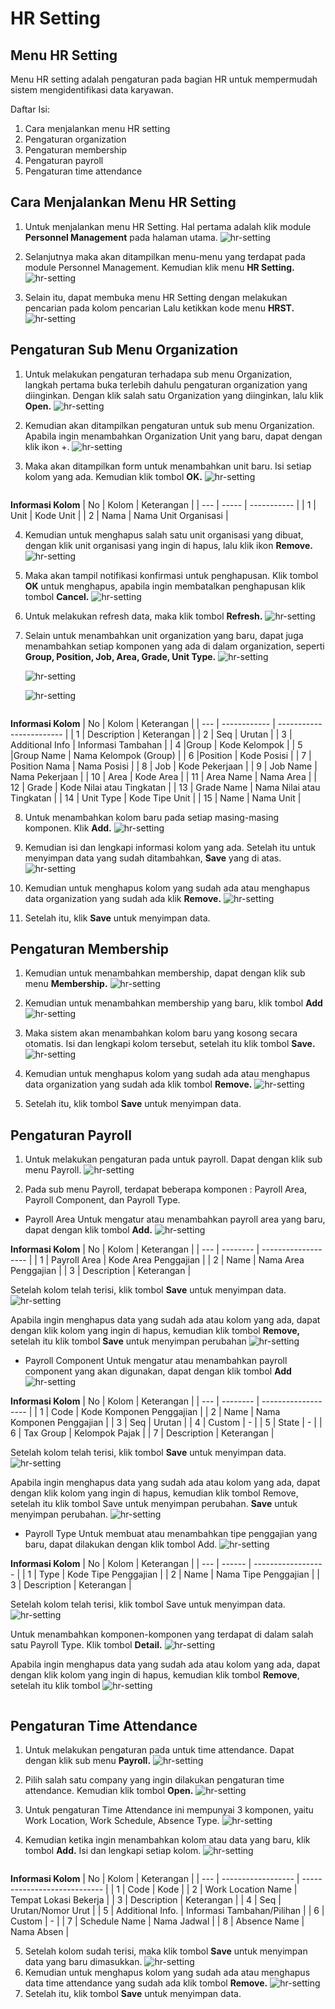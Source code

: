 # HR Setting

## Menu HR Setting
Menu HR setting adalah pengaturan pada bagian HR untuk mempermudah sistem mengidentifikasi data karyawan.

Daftar Isi:

1. Cara menjalankan menu HR setting
2. Pengaturan organization
3. Pengaturan membership
4. Pengaturan payroll
5. Pengaturan time attendance

## Cara Menjalankan Menu HR Setting
1. Untuk menjalankan menu HR Setting. Hal pertama adalah klik module **Personnel Management** pada halaman utama.
    ![hr-setting](../../dokumentasi-akor/hr-setting/1.png)

2. Selanjutnya maka akan ditampilkan menu-menu yang terdapat pada module Personnel Management. Kemudian klik menu **HR Setting.**
    ![hr-setting](../../dokumentasi-akor/hr-setting/2.png)

3. Selain itu, dapat membuka menu HR Setting dengan melakukan pencarian pada kolom pencarian Lalu ketikkan kode menu **HRST.**
    ![hr-setting](../../dokumentasi-akor/employee-data/3.png)

## Pengaturan Sub Menu Organization
1. Untuk melakukan pengaturan terhadapa sub menu Organization, langkah pertama buka terlebih dahulu pengaturan organization yang diinginkan. Dengan klik salah satu Organization yang diinginkan, lalu klik **Open.**
    ![hr-setting](../../dokumentasi-akor/hr-setting/4.png)

2. Kemudian akan ditampilkan pengaturan untuk sub menu Organization. Apabila ingin menambahkan Organization Unit yang baru, dapat dengan klik ikon +.
    ![hr-setting](../../dokumentasi-akor/hr-setting/5.png)

3. Maka akan ditampilkan form untuk menambahkan unit baru. Isi setiap kolom yang ada. Kemudian klik tombol **OK.**
    ![hr-setting](../../dokumentasi-akor/hr-setting/6.png)
```{Note} * Isi semua kolom yang bertanda (*)
```

**Informasi Kolom**
| No   | Kolom | Keterangan            |
| ---  | ----- | -----------           |
|  1   | Unit  | Kode Unit             |
|  2   | Nama  | Nama Unit Organisasi  |

4. Kemudian untuk menghapus salah satu unit organisasi yang dibuat, dengan klik unit organisasi yang ingin di hapus, lalu klik ikon **Remove.**
    ![hr-setting](../../dokumentasi-akor/hr-setting/7.png)

5. Maka akan tampil notifikasi konfirmasi untuk penghapusan. Klik tombol **OK** untuk menghapus, apabila ingin membatalkan penghapusan klik tombol **Cancel.**
    ![hr-setting](../../dokumentasi-akor/hr-setting/8.png)

6. Untuk melakukan refresh data, maka klik tombol **Refresh.**
    ![hr-setting](../../dokumentasi-akor/hr-setting/9.png)

7. Selain untuk menambahkan unit organization yang baru, dapat juga menambahkan setiap komponen yang ada di dalam organization, seperti **Group, Position, Job, Area, Grade, Unit Type.**
    ![hr-setting](../../dokumentasi-akor/hr-setting/10.png)

    ![hr-setting](../../dokumentasi-akor/hr-setting/11.png)

    ![hr-setting](../../dokumentasi-akor/hr-setting/12.png)
```{Note} * Isi semua kolom yang bertanda (*)
```

**Informasi Kolom**
| No   | Kolom           | Keterangan                   |
| ---  | ------------    | ------------------------     |
|  1   | Description     | Keterangan                   |
|  2   | Seq             | Urutan                       |
|  3   | Additional Info | Informasi Tambahan           |
|  4   |Group            | Kode Kelompok                |
|  5   |Group Name       | Nama Kelompok (Group)        |
|  6   |Position         | Kode Posisi                  |
|  7   | Position Nama   | Nama Posisi                  |
|  8   | Job             | Kode Pekerjaan               |
|  9   | Job Name        | Nama Pekerjaan               |
|  10  | Area            | Kode Area                    |
|  11  | Area Name       | Nama Area                    |
|  12  | Grade           | Kode Nilai atau Tingkatan    |
|  13  | Grade Name      | Nama Nilai atau Tingkatan    |
|  14  | Unit Type       | Kode Tipe Unit               |
|  15  | Name           | Nama Unit                    |

8. Untuk menambahkan kolom baru pada setiap masing-masing komponen. Klik **Add.**
    ![hr-setting](../../dokumentasi-akor/hr-setting/13.png)

9. Kemudian isi dan lengkapi informasi kolom yang ada. Setelah itu untuk menyimpan data yang sudah ditambahkan, **Save** yang di atas.
    ![hr-setting](../../dokumentasi-akor/hr-setting/14.png)

10. Kemudian untuk menghapus kolom yang sudah ada atau menghapus data organization yang sudah ada klik **Remove.**
  ![hr-setting](../../dokumentasi-akor/hr-setting/15.png)

11. Setelah itu, klik **Save** untuk menyimpan data.

## Pengaturan Membership
1. Kemudian untuk menambahkan membership, dapat dengan klik sub menu **Membership.**
    ![hr-setting](../../dokumentasi-akor/hr-setting/16.png)

2. Kemudian untuk menambahkan membership yang baru, klik tombol **Add**
    ![hr-setting](../../dokumentasi-akor/hr-setting/17.png)

3. Maka sistem akan menambahkan kolom baru yang kosong secara otomatis. Isi dan lengkapi kolom tersebut, setelah itu klik tombol **Save.**
    ![hr-setting](../../dokumentasi-akor/hr-setting/18.png)

4. Kemudian untuk menghapus kolom yang sudah ada atau menghapus data organization yang sudah ada klik tombol **Remove.**
    ![hr-setting](../../dokumentasi-akor/hr-setting/19.png)

5. Setelah itu, klik tombol **Save** untuk menyimpan data.

## Pengaturan Payroll
1. Untuk melakukan pengaturan pada untuk payroll. Dapat dengan klik sub menu Payroll.
    ![hr-setting](../../dokumentasi-akor/hr-setting/20.png)

2. Pada sub menu Payroll, terdapat beberapa komponen : Payroll Area, Payroll Component, dan Payroll Type.

- Payroll Area
  Untuk mengatur atau menambahkan payroll area yang baru, dapat dengan klik tombol **Add.**
  ![hr-setting](../../dokumentasi-akor/hr-setting/21.png)

**Informasi Kolom**
| No   | Kolom          | Keterangan                |
| ---  | --------       | -------------------       |
|  1   | Payroll Area	| Kode Area Penggajian      |
|  2   | Name           | Nama Area Penggajian      |
|  3   | Description	| Keterangan                |

  Setelah kolom telah terisi, klik tombol **Save** untuk menyimpan data.
  ![hr-setting](../../dokumentasi-akor/hr-setting/22.png)

Apabila ingin menghapus data yang sudah ada atau kolom yang ada, dapat dengan klik kolom yang ingin di hapus, kemudian klik tombol **Remove,** setelah itu klik tombol **Save** untuk menyimpan perubahan
  ![hr-setting](../../dokumentasi-akor/hr-setting/23.png)

- Payroll Component
  Untuk mengatur atau menambahkan payroll component yang akan digunakan, dapat dengan klik tombol **Add**
  ![hr-setting](../../dokumentasi-akor/hr-setting/24.png)

**Informasi Kolom**
| No   | Kolom          | Keterangan                |
| ---  | --------       | -------------------       |
|  1   | Code	        | Kode Komponen Penggajian  |
|  2   | Name           | Nama Komponen Penggajian  |
|  3   | Seq	        | Urutan                    |
|  4   | Custom	        | -                         |
|  5   | State          | -                         |
|  6   | Tax Group	    | Kelompok Pajak            |
|  7   | Description    | Keterangan                |

Setelah kolom telah terisi, klik tombol **Save** untuk menyimpan data.
  ![hr-setting](../../dokumentasi-akor/hr-setting/25.png)

Apabila ingin menghapus data yang sudah ada atau kolom yang ada, dapat dengan klik kolom yang ingin di hapus, kemudian klik tombol Remove, setelah itu klik tombol Save untuk menyimpan perubahan.
**Save** untuk menyimpan perubahan.
  ![hr-setting](../../dokumentasi-akor/hr-setting/26.png)

- Payroll Type
  Untuk membuat atau menambahkan tipe penggajian yang baru, dapat dilakukan dengan klik tombol Add.
  ![hr-setting](../../dokumentasi-akor/hr-setting/27.png)

**Informasi Kolom**
| No   | Kolom    | Keterangan                 |
| ---  | ------   | ------------------         |
|  1   | Type     | Kode Tipe Penggajian       |
|  2   | Name     | Nama Tipe Penggajian       |
|  3   | Description    | Keterangan           |

Setelah kolom telah terisi, klik tombol Save untuk menyimpan data.
  ![hr-setting](../../dokumentasi-akor/hr-setting/28.png)

Untuk menambahkan komponen-komponen yang terdapat di dalam salah satu Payroll Type. Klik tombol **Detail.**
  ![hr-setting](../../dokumentasi-akor/hr-setting/29.png)

Apabila ingin menghapus data yang sudah ada atau kolom yang ada, dapat dengan klik kolom yang ingin di hapus, kemudian klik tombol **Remove**, setelah itu klik tombol
  ![hr-setting](../../dokumentasi-akor/hr-setting/30.png) 

```{Note} * Isi semua kolom yang bertanda (*)
```

## Pengaturan Time Attendance
1. Untuk melakukan pengaturan pada untuk time attendance. Dapat dengan klik sub menu **Payroll.**
  ![hr-setting](../../dokumentasi-akor/hr-setting/31.png)

2. Pilih salah satu company yang ingin dilakukan pengaturan time attendance. Kemudian klik tombol **Open.**
  ![hr-setting](../../dokumentasi-akor/hr-setting/32.png)

3. Untuk pengaturan Time Attendance ini mempunyai 3 komponen, yaitu Work Location, Work Schedule, Absence Type.
  ![hr-setting](../../dokumentasi-akor/hr-setting/33.png)

4. Kemudian ketika ingin menambahkan kolom atau data yang baru, klik tombol **Add.** Isi dan lengkapi setiap kolom.
  ![hr-setting](../../dokumentasi-akor/hr-setting/34.png)

``` Isi semua kolom yang bertanda (*)
```

**Informasi Kolom**
| No   | Kolom                  | Keterangan                        |
| ---  | ------------------     | ----------------------------      |
|  1   | Code                   | Kode                              |
|  2   | Work Location Name     | Tempat Lokasi Bekerja             |
|  3   | Description            | Keterangan                        |
|  4   | Seq                    | Urutan/Nomor Urut                 |
|  5   | Additional Info.	    | Informasi Tambahan/Pilihan        |
|  6   | Custom                 | -                                 |
|  7   | Schedule Name	        | Nama Jadwal                       |
|  8   | Absence Name	        | Nama Absen                        |

5. Setelah kolom sudah terisi, maka klik tombol **Save** untuk menyimpan data yang baru dimasukkan.
  ![hr-setting](../../dokumentasi-akor/hr-setting/35.png)
6. Kemudian untuk menghapus kolom yang sudah ada atau menghapus data time attendance yang sudah ada klik tombol **Remove.**
  ![hr-setting](../../dokumentasi-akor/hr-setting/36.png)
7. Setelah itu, klik tombol **Save** untuk menyimpan data.
